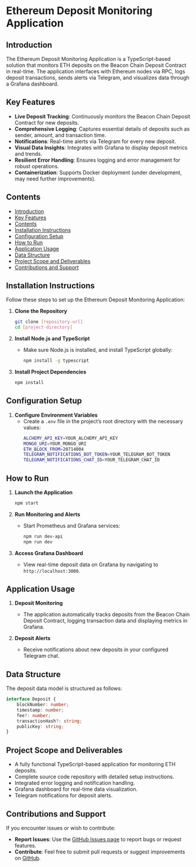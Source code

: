 # Ethereum Deposit Monitoring Application

## Introduction

The Ethereum Deposit Monitoring Application is a TypeScript-based solution that monitors ETH deposits on the Beacon Chain Deposit Contract in real-time. The application interfaces with Ethereum nodes via RPC, logs deposit transactions, sends alerts via Telegram, and visualizes data through a Grafana dashboard.

## Key Features

- **Live Deposit Tracking**: Continuously monitors the Beacon Chain Deposit Contract for new deposits.
- **Comprehensive Logging**: Captures essential details of deposits such as sender, amount, and transaction time.
- **Notifications**: Real-time alerts via Telegram for every new deposit.
- **Visual Data Insights**: Integrates with Grafana to display deposit metrics and trends.
- **Resilient Error Handling**: Ensures logging and error management for robust operations.
- **Containerization**: Supports Docker deployment (under development, may need further improvements).

## Contents

- [Introduction](#introduction)
- [Key Features](#key-features)
- [Contents](#contents)
- [Installation Instructions](#installation-instructions)
- [Configuration Setup](#configuration-setup)
- [How to Run](#how-to-run)
- [Application Usage](#application-usage)
- [Data Structure](#data-structure)
- [Project Scope and Deliverables](#project-scope-and-deliverables)
- [Contributions and Support](#contributions-and-support)

## Installation Instructions

Follow these steps to set up the Ethereum Deposit Monitoring Application:

1. **Clone the Repository**
   ```bash
   git clone [repository-url]
   cd [project-directory]
   ```

2. **Install Node.js and TypeScript**
   - Make sure Node.js is installed, and install TypeScript globally:
     ```bash
     npm install -g typescript
     ```

3. **Install Project Dependencies**
   ```bash
   npm install
   ```

## Configuration Setup

1. **Configure Environment Variables**
   - Create a `.env` file in the project’s root directory with the necessary values:
     ```bash
     ALCHEMY_API_KEY=YOUR_ALCHEMY_API_KEY
     MONGO_URI=YOUR_MONGO_URI
     ETH_BLOCK_FROM=20714004
     TELEGRAM_NOTIFICATIONS_BOT_TOKEN=YOUR_TELEGRAM_BOT_TOKEN
     TELEGRAM_NOTIFICATIONS_CHAT_ID=YOUR_TELEGRAM_CHAT_ID
     ```

## How to Run

1. **Launch the Application**
   ```bash
   npm start
   ```

2. **Run Monitoring and Alerts**
   - Start Prometheus and Grafana services:
     ```bash
     npm run dev-api
     npm run dev
     ```

3. **Access Grafana Dashboard**
   - View real-time deposit data on Grafana by navigating to `http://localhost:3000`.

## Application Usage

1. **Deposit Monitoring**
   - The application automatically tracks deposits from the Beacon Chain Deposit Contract, logging transaction data and displaying metrics in Grafana.

2. **Deposit Alerts**
   - Receive notifications about new deposits in your configured Telegram chat.

## Data Structure

The deposit data model is structured as follows:

```typescript
interface Deposit {
    blockNumber: number;
    timestamp: number;
    fee?: number;
    transactionHash?: string;
    publicKey: string;
}
```

## Project Scope and Deliverables

- A fully functional TypeScript-based application for monitoring ETH deposits.
- Complete source code repository with detailed setup instructions.
- Integrated error logging and notification handling.
- Grafana dashboard for real-time data visualization.
- Telegram notifications for deposit alerts.

## Contributions and Support

If you encounter issues or wish to contribute:

- **Report Issues**: Use the [GitHub Issues page](#) to report bugs or request features.
- **Contribute**: Feel free to submit pull requests or suggest improvements on [GitHub](#).
